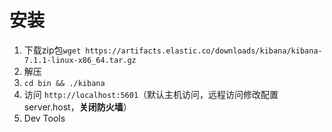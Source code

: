 # 安装

1. 下载zip包`wget https://artifacts.elastic.co/downloads/kibana/kibana-7.1.1-linux-x86_64.tar.gz`
2. 解压
3. `cd bin && ./kibana`
4. 访问 `http://localhost:5601`（默认主机访问，远程访问修改配置server.host，**关闭防火墙**）
5. Dev Tools
